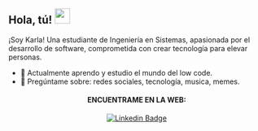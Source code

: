 <h2> Hola, tú! <img src="https://user-images.githubusercontent.com/70911022/183312043-095cc4b6-9fc5-4d34-9eb4-b21fa9de8e50.gif "width="30px"></h2>

¡Soy Karla! Una estudiante de Ingeniería en Sistemas, apasionada por el desarrollo de software, comprometida con crear tecnología para elevar personas.

- 🌱 Actualmente aprendo y estudio el mundo del low code.
- 👀 Pregúntame sobre: redes sociales, tecnología, musica, memes. 

<div align="center">
  <h4>ENCUENTRAME EN LA WEB:</h4>
  
   [![Linkedin Badge](https://img.shields.io/badge/LinkedIn-0077B5?style=for-the-badge&logo=linkedin&logoColor=white)](https://www.linkedin.com/in/karla-pazan-mera26/)

  <!--  ![](https://komarev.com/ghpvc/?username=your-github-KarlyPM&color=dc143c) -->
</div>

